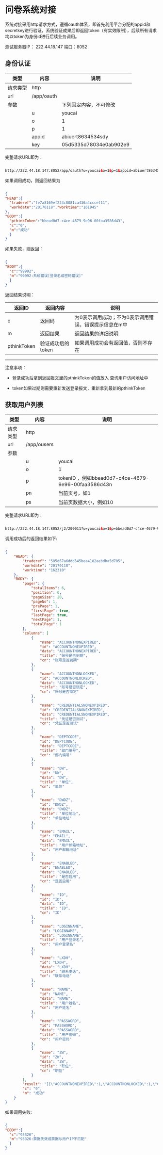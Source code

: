 # 问卷系统对接

系统对接采用http请求方式，遵循oauth体系，即首先利用平台分配的appid和secretkey进行验证，系统验证成果后即返回token（有实效限制），后续所有请求均以token为身份id进行后续业务调用。

测试服务器IP： 222.44.18.147 
端口：8052


## 身份认证

|类型 | 内容 | 说明|
|--|--|--|
|请求类型|http | |
|url | /app/oauth | |
|参数 | | 下列固定内容，不可修改  |
| | u | youcai |
| | o | 1 |
| | p | 1 |
| | appid| abiuert8634534sdy |
| | key|05d5335d78034e0ab902e9|

完整请求URL即为：

``` html

http://222.44.18.147:8052/app/oauth?u=youcai&o=1&p=1&appid=abiuert8634534sdy&key=05d5335d78034e0ab902e9

```


如果调用成功，则返回结果为

``` json

{
"HEAD":{
  "traderef":"fe7a8169ef224c8081ca436a4cccef11",
  "workdate":"20170118","worktime":"161945"
},
"BODY":{
  "pthinkToken":"bbead0d7-c4ce-4679-9e96-00faa3586d43",
  "c":"0",
  "m":"成功"
  }
}


```

如果失败，则返回：

``` json

{
"BODY":{
  "c":"99992", 
  "m":"99992:系统错误[登录名或密码错误]"
  }
}

```

返回结果说明：

| 返回ID | 返回内容 | 说明 |
| -- | -- | -- |
| c | 返回码 | 为0表示调用成功；不为0表示调用错误，错误提示信息在m中 |
|m  | 返回结果 | 返回结果的详细说明|
| pthinkToken | 验证成功后的token | 如果调用成功会有返回值，否则不存在 |

---

注意事项：

* 登录成功后拿到返回报文里的pthinkToken的值放入 查询用户访问地址中

* token如果过期则需要重新发送登录报文，重新拿到最新的pthinkToken


## 获取用户列表

|类型 | 内容 | 说明|
|--|--|--|
|请求类型|http | |
|url | /app/ousers | |
|参数 | |   |
| | u | youcai |
| | o | 1 |
| | p | tokenID ，例如bbead0d7-c4ce-4679-9e96-00faa3586d43n |
| | pn | 当前页号，如1|
| | ps | 当前页数据大小，例如10|



完整请求URL即为：

``` html

http://222.44.18.147:8052/j2/200011?u=youcai&o=1&p=bbead0d7-c4ce-4679-9e96-00faa3586d43n&pn=1&ps=10

```


调用成功后的返回结果如下:

``` json

{
    "HEAD": {
        "traderef": "585d67a6ddd545bea4102aebdba5d705",
        "workdate": "20170118",
        "worktime": "162310"
    },
    "BODY": {
        "pager": {
            "totalItems": 6,
            "position": 0,
            "pageSize": 20,
            "pageNo": 1,
            "prePage": 1,
            "firstPage": true,
            "lastPage": true,
            "nextPage": 1,
            "totalPage": 1
        },
        "columns": [
            {
                "name": "ACCOUNTNONEXPIRED",
                "id": "ACCOUNTNONEXPIRED",
                "data": "ACCOUNTNONEXPIRED",
                "title": "账号是否到期",
                "cn": "账号是否到期"
            },
            {
                "name": "ACCOUNTNONLOCKED",
                "id": "ACCOUNTNONLOCKED",
                "data": "ACCOUNTNONLOCKED",
                "title": "账号是否锁定",
                "cn": "账号是否锁定"
            },
            {
                "name": "CREDENTIALSNONEXPIRED",
                "id": "CREDENTIALSNONEXPIRED",
                "data": "CREDENTIALSNONEXPIRED",
                "title": "凭证是否测试",
                "cn": "凭证是否测试"
            },
            {
                "name": "DEPTCODE",
                "id": "DEPTCODE",
                "data": "DEPTCODE",
                "title": "部门编号",
                "cn": "部门编号"
            },
            {
                "name": "DW",
                "id": "DW",
                "data": "DW",
                "title": "单位",
                "cn": "单位"
            },
            {
                "name": "DWDZ",
                "id": "DWDZ",
                "data": "DWDZ",
                "title": "单位地址",
                "cn": "单位地址"
            },
            {
                "name": "EMAIL",
                "id": "EMAIL",
                "data": "EMAIL",
                "title": "用户邮箱地址",
                "cn": "用户邮箱地址"
            },
            {
                "name": "ENABLED",
                "id": "ENABLED",
                "data": "ENABLED",
                "title": "是否启用",
                "cn": "是否启用"
            },
            {
                "name": "ID",
                "id": "ID",
                "data": "ID",
                "title": "ID",
                "cn": "ID"
            },
            {
                "name": "LOGINNAME",
                "id": "LOGINNAME",
                "data": "LOGINNAME",
                "title": "用户登录名",
                "cn": "用户登录名"
            },
            {
                "name": "LXDH",
                "id": "LXDH",
                "data": "LXDH",
                "title": "联系电话",
                "cn": "联系电话"
            },
            {
                "name": "NAME",
                "id": "NAME",
                "data": "NAME",
                "title": "用户姓名",
                "cn": "用户姓名"
            },
            {
                "name": "PASSWORD",
                "id": "PASSWORD",
                "data": "PASSWORD",
                "title": "用户密码",
                "cn": "用户密码"
            },
            {
                "name": "ZW",
                "id": "ZW",
                "data": "ZW",
                "title": "职位",
                "cn": "职位"
            }
        ],
        "result": "[{\"ACCOUNTNONEXPIRED\":1,\"ACCOUNTNONLOCKED\":1,\"CREDENTIALSNONEXPIRED\":1,\"DEPTCODE\":null,\"DW\":\"test\",\"DWDZ\":\"test\",\"EMAIL\":\"test@163.con\",\"ENABLED\":1,\"ID\":\"0576bf1d1e73493daf632dc25221f7da\",\"LOGINNAME\":\"test\",\"LXDH\":\"test\",\"NAME\":\"test\",\"PASSWORD\":null,\"ZW\":\"test\"},{\"ACCOUNTNONEXPIRED\":1,\"ACCOUNTNONLOCKED\":1,\"CREDENTIALSNONEXPIRED\":1,\"DEPTCODE\":null,\"DW\":null,\"DWDZ\":null,\"EMAIL\":\"youcai@163.com\",\"ENABLED\":1,\"ID\":\"05d5335d78034e0ab902e9046d546583\",\"LOGINNAME\":\"youcai\",\"LXDH\":null,\"NAME\":\"userName\",\"PASSWORD\":null,\"ZW\":null},{\"ACCOUNTNONEXPIRED\":1,\"ACCOUNTNONLOCKED\":1,\"CREDENTIALSNONEXPIRED\":1,\"DEPTCODE\":null,\"DW\":\"测试单位\",\"DWDZ\":\"测试单位地址\",\"EMAIL\":\"110@163.com\",\"ENABLED\":1,\"ID\":\"56b9e6510c884548a34f0b7bd20deae7\",\"LOGINNAME\":\"test123\",\"LXDH\":\"测试联系电话\",\"NAME\":\"测试\",\"PASSWORD\":null,\"ZW\":\"测试职位\"},{\"ACCOUNTNONEXPIRED\":1,\"ACCOUNTNONLOCKED\":1,\"CREDENTIALSNONEXPIRED\":1,\"DEPTCODE\":null,\"DW\":\"dw\",\"DWDZ\":\"a\",\"EMAIL\":\"bbbbb@163.com\",\"ENABLED\":1,\"ID\":\"729761ff41a14863a158b62275ae2cd8\",\"LOGINNAME\":\"zhouxuan\",\"LXDH\":\"a\",\"NAME\":\"yangshuai\",\"PASSWORD\":null,\"ZW\":\"教务管理员 \"},{\"ACCOUNTNONEXPIRED\":1,\"ACCOUNTNONLOCKED\":1,\"CREDENTIALSNONEXPIRED\":1,\"DEPTCODE\":null,\"DW\":\"新朋程\",\"DWDZ\":\"明星路\",\"EMAIL\":\"14328773254@163.com\",\"ENABLED\":1,\"ID\":\"772d8ea5321e40ada426aeadceaba3a3\",\"LOGINNAME\":\"ys\",\"LXDH\":\"110\",\"NAME\":\"杨帅\",\"PASSWORD\":null,\"ZW\":\"开发\"},{\"ACCOUNTNONEXPIRED\":1,\"ACCOUNTNONLOCKED\":1,\"CREDENTIALSNONEXPIRED\":1,\"DEPTCODE\":null,\"DW\":\"5\",\"DWDZ\":\"11\",\"EMAIL\":\"zhangwenpin05@163.com\",\"ENABLED\":1,\"ID\":\"a465f16ba7c74b46b1891a24c5fad4aa\",\"LOGINNAME\":\"100104\",\"LXDH\":\"11\",\"NAME\":\"yangshuai\",\"PASSWORD\":null,\"ZW\":\"11\"}]",
        "c": "0",
        "m": "成功"
    }
}

```



如果调用失败:

``` json

{
"BODY":{
  "c":"93326", 
  "m":"93326:票据失效或票据与用户IP不匹配"
  }
}

```










